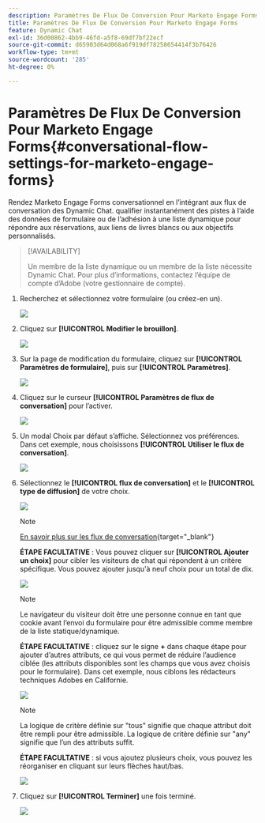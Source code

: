 ```yaml
---
description: Paramètres De Flux De Conversion Pour Marketo Engage Forms - Documents Marketo - Documentation Du Produit
title: Paramètres De Flux De Conversion Pour Marketo Engage Forms
feature: Dynamic Chat
exl-id: 36d00862-4bb9-46fd-a5f8-69df7bf22ecf
source-git-commit: d65903d64d068a6f919df78258654414f3b76426
workflow-type: tm+mt
source-wordcount: '285'
ht-degree: 0%

---
```


# Paramètres De Flux De Conversion Pour Marketo Engage Forms{#conversational-flow-settings-for-marketo-engage-forms}

Rendez Marketo Engage Forms conversationnel en l’intégrant aux flux de conversation des Dynamic Chat. qualifier instantanément des pistes à l’aide des données de formulaire ou de l’adhésion à une liste dynamique pour répondre aux réservations, aux liens de livres blancs ou aux objectifs personnalisés.

>[!AVAILABILITY]
>
>Un membre de la liste dynamique ou un membre de la liste nécessite Dynamic Chat. Pour plus d’informations, contactez l’équipe de compte d’Adobe (votre gestionnaire de compte).

1. Recherchez et sélectionnez votre formulaire (ou créez-en un).

   ![](assets/conversational-flow-settings-1.png)

1. Cliquez sur **[!UICONTROL Modifier le brouillon]**.

   ![](assets/conversational-flow-settings-2.png)

1. Sur la page de modification du formulaire, cliquez sur **[!UICONTROL Paramètres de formulaire]**, puis sur **[!UICONTROL Paramètres]**.

   ![](assets/conversational-flow-settings-3.png)

1. Cliquez sur le curseur **[!UICONTROL Paramètres de flux de conversation]** pour l’activer.

   ![](assets/conversational-flow-settings-4.png)

1. Un modal Choix par défaut s’affiche. Sélectionnez vos préférences. Dans cet exemple, nous choisissons **[!UICONTROL Utiliser le flux de conversation]**.

   ![](assets/conversational-flow-settings-5.png)

1. Sélectionnez le **[!UICONTROL flux de conversation]** et le **[!UICONTROL type de diffusion]** de votre choix.

   ![](assets/conversational-flow-settings-6.png)

   >[!NOTE]
   >
   >[En savoir plus sur les flux de conversation](/help/marketo/product-docs/demand-generation/dynamic-chat/automated-chat/conversational-flow-overview.md){target="_blank"}

   **ÉTAPE FACULTATIVE** : Vous pouvez cliquer sur **[!UICONTROL Ajouter un choix]** pour cibler les visiteurs de chat qui répondent à un critère spécifique. Vous pouvez ajouter jusqu&#39;à neuf choix pour un total de dix.

   ![](assets/conversational-flow-settings-7.png)

   >[!NOTE]
   >
   >Le navigateur du visiteur doit être une personne connue en tant que cookie avant l’envoi du formulaire pour être admissible comme membre de la liste statique/dynamique.

   **ÉTAPE FACULTATIVE** : cliquez sur le signe **+** dans chaque étape pour ajouter d’autres attributs, ce qui vous permet de réduire l’audience ciblée (les attributs disponibles sont les champs que vous avez choisis pour le formulaire). Dans cet exemple, nous ciblons les rédacteurs techniques Adobes en Californie.

   ![](assets/conversational-flow-settings-8.png)

   >[!NOTE]
   >
   >La logique de critère définie sur &quot;tous&quot; signifie que chaque attribut doit être rempli pour être admissible. La logique de critère définie sur &quot;any&quot; signifie que l’un des attributs suffit.

   **ÉTAPE FACULTATIVE** : si vous ajoutez plusieurs choix, vous pouvez les réorganiser en cliquant sur leurs flèches haut/bas.

   ![](assets/conversational-flow-settings-9.png)

1. Cliquez sur **[!UICONTROL Terminer]** une fois terminé.

   ![](assets/conversational-flow-settings-10.png)
